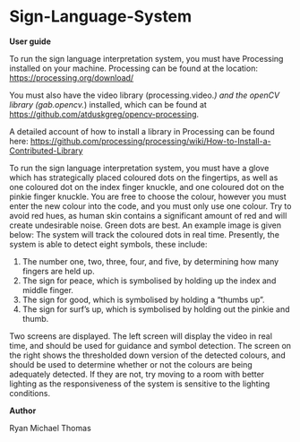 # Sign-Language-System

**User guide**

To run the sign language interpretation system, you must have Processing installed on your machine. Processing can be found at the location: https://processing.org/download/

You must also have the video library (processing.video.*) and the openCV library (gab.opencv.*) installed, which can be found at https://github.com/atduskgreg/opencv-processing.

A detailed account of how to install a library in Processing can be found here: https://github.com/processing/processing/wiki/How-to-Install-a-Contributed-Library

To run the sign language interpretation system, you must have a glove which has strategically placed coloured dots on the fingertips, as well as one coloured dot on the index finger knuckle, and one coloured dot on the pinkie finger knuckle. You are free to choose the colour, however you must enter the new colour into the code, and you must only use one colour. Try to avoid red hues, as human skin contains a significant amount of red and will create undesirable noise. Green dots are best. An example image is given below:
The system will track the coloured dots in real time. Presently, the system is able to detect eight symbols, these include:

1. The number one, two, three, four, and five, by determining how many fingers are held up.
2. The sign for peace, which is symbolised by holding up the index and middle finger.
3. The sign for good, which is symbolised by holding a “thumbs up”.
4. The sign for surf’s up, which is symbolised by holding out the pinkie and thumb.

Two screens are displayed. The left screen will display the video in real time, and should be used for guidance and symbol detection. The screen on the right shows the thresholded down version of the detected colours, and should be used to determine whether or not the colours are being adequately detected. If they are not, try moving to a room with better lighting as the responsiveness of the system is sensitive to the lighting conditions.

**Author**

Ryan Michael Thomas
